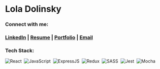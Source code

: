 # Lola Dolinsky

### Connect with me:
<h3><a href="https://www.linkedin.com/in/lola-dolinsky-15b5b01ba/">LinkedIn</a> | <a href="./lola_dolinsky_resume.pdf" type="application/pdf">Resume</a> | <a href="https://alumni.turing.io/alumni/lola-dolinsky">Portfolio</a> | <a href="mailto:dolinsky.lola@gmail.com">Email</a></h3>

<h3>Tech Stack:</h3>
  <p>
    <img alt="React" src="https://img.shields.io/badge/react%20-%2320232a.svg?&style=for-the-badge&logo=react&logoColor=%2361DAFB" />&nbsp;
    <img alt="JavaScript" src="https://img.shields.io/badge/javascript%20-%23323330.svg?&style=for-the-badge&logo=javascript&logoColor=%23F7DF1E" />&nbsp;
    <img alt="ExpressJS" src="https://img.shields.io/badge/express%20-%23007ACC.svg?&style=for-the-badge&logo=express&logoColor=white"/>&nbsp;
    <img alt="Redux" src="https://img.shields.io/badge/redux%20-%23593d88.svg?&style=for-the-badge&logo=redux&logoColor=white" />&nbsp;
    <img alt="SASS" src="https://img.shields.io/badge/SASS%20-hotpink.svg?&style=for-the-badge&logo=SASS&logoColor=white"/>&nbsp;
    <img alt="Jest" src="https://img.shields.io/badge/-jest-%23C21325?&style=for-the-badge&logo=jest&logoColor=white"/>&nbsp;
    <img alt="Mocha" src="https://img.shields.io/badge/-mocha-%238D6748?&style=for-the-badge&logo=mocha&logoColor=white"/>&nbsp;
  </p>
